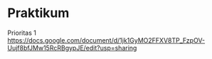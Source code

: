 # Praktikum
Prioritas 1
https://docs.google.com/document/d/1jk1GyMO2FFXV8TP_FzpOV-Uujf8bfJMw15RcRBgypJE/edit?usp=sharing